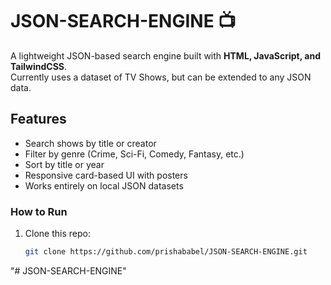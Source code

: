 # JSON-SEARCH-ENGINE 📺

A lightweight JSON-based search engine built with **HTML, JavaScript, and TailwindCSS**.  
Currently uses a dataset of TV Shows, but can be extended to any JSON data.

## Features
- Search shows by title or creator
- Filter by genre (Crime, Sci-Fi, Comedy, Fantasy, etc.)
- Sort by title or year
- Responsive card-based UI with posters
- Works entirely on local JSON datasets

### How to Run
1. Clone this repo:
   ```bash
   git clone https://github.com/prishababel/JSON-SEARCH-ENGINE.git

"# JSON-SEARCH-ENGINE" 
